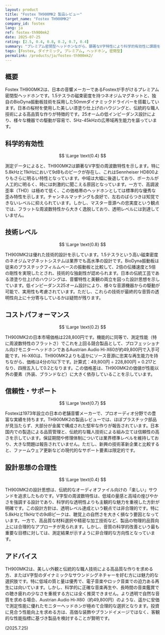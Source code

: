 ```yaml
---
layout: product
title: "Fostex TH900MK2 製品レビュー"
target_name: "Fostex TH900MK2"
company_id: fostex
lang: ja
ref: fostex-th900mk2
date: 2025-07-25
rating: [2.5, 0.4, 0.8, 0.2, 0.7, 0.4]
summary: "プレミアム密閉型ヘッドホンながら、顕著なV字特性により科学的有効性に課題を抱える製品"
tags: [Fostex, ダイナミック, プレミアム, ヘッドホン, 密閉型]
permalink: /products/ja/fostex-th900mk2/
---
```

## 概要

Fostex TH900MK2は、日本の音響メーカーであるFostexが手がけるプレミアム密閉型ヘッドホンです。1.5テスラの磁束密度を持つネオジムマグネットと、独自のBioDyna振動板技術を採用した50mmダイナミックドライバーを搭載しています。日本の桜材を使用した美しい漆塗り仕上げのハウジングと、伝統的な職人技術による高品質な作りが特徴的です。25オームの低インピーダンス設計により、様々な機器での駆動が容易で、5Hz-45kHzの広帯域再生能力を謳っています。

## 科学的有効性

$$ \Large \text{0.4} $$

測定データによると、TH900MK2は顕著なV字型の周波数特性を示します。特に5.8kHzと11kHzにおいて9dBものピークが存在し、これはSennheiser HD800よりもさらに明るい特性となっています。中域は大幅に後退しており、ボーカルが人工的に明るく、時には刺激的に聞こえる原因となっています。一方で、高調波歪率（THD）は極めて低く、この価格帯のヘッドホンとしては標準的な優秀な歪み特性を示します。チャンネルマッチングも良好で、左右のばらつきは知覚できないレベルに抑えられています。しかし、マスター音源への忠実度という観点では、フラットな周波数特性から大きく逸脱しており、透明レベルには到達していません。

## 技術レベル

$$ \Large \text{0.8} $$

TH900MK2は優れた技術的設計を示しています。1.5テスラという高い磁束密度のネオジムマグネットシステムは業界でも高水準の設計です。BioDyna振動板は従来のプラスチックフィルムベースの振動板と比較して、2倍の伝播速度と5倍の剛性を実現したとされ、技術的な独創性が認められます。日本の伝統工芸である漆塗り仕上げのハウジングは、音響特性と美観の両立を図った設計思想を示しています。低インピーダンス25オーム設計により、様々な音源機器からの駆動が可能で、実用性も考慮されています。ただし、これらの技術が最終的な音質の透明性向上に十分寄与しているかは疑問が残ります。

## コストパフォーマンス

$$ \Large \text{0.2} $$

TH900MK2の日本市場価格は228,800円です。機能的に同等で、測定性能（特に周波数特性のフラットさ）でこれを上回る競合製品として、プロフェッショナル向けモニターヘッドホンであるAustrian Audio Hi-X60が約49,800円で入手可能です。Hi-X60は、TH900MK2よりも遥かにソース音源に忠実な再生能力を持ちながら、価格は4分の1以下です。計算式：49,800円 ÷ 228,800円 = 0.217となり、四捨五入して0.2となります。この価格差は、TH900MK2の価値が性能以外の要素（外装、ブランドなど）に大きく依存していることを示しています。

## 信頼性・サポート

$$ \Large \text{0.7} $$

Fostexは1973年設立の日本の老舗音響メーカーで、プロオーディオ分野での豊富な実績を持ちます。TH900MK2の製品レビューでは、ほぼプラスチック部品が見当たらず、大部分が金属で構成された堅牢な作りが報告されています。日本国内での製造による品質管理と、伝統的な職人技術による組み立ては信頼性の高さを示しています。保証期間や修理体制については業界標準レベルを維持しており、大きな問題は報告されていません。ただし、新興の技術革新企業と比較すると、ファームウェア更新などの現代的なサポート要素は限定的です。

## 設計思想の合理性

$$ \Large \text{0.4} $$

TH900MK2の設計思想は、伝統的なオーディオファイル向けの「楽しい」サウンドを追求したものです。V字型の周波数特性は、低域の量感と高域の煌びやかさを強調する設計であり、科学的な透明性よりも主観的な魅力を重視した方針が明確です。この設計方針は、透明レベル達成という観点では非合理的です。特に5.8kHzと11kHzでの9dBピークは、聴覚上の自然さを大きく損なう要因となっています。一方で、高品質な材料選択や精密な加工技術など、製品の物理的品質向上には合理的なアプローチが見られます。しかし、音質の科学的改善という最も重要な目標に対しては、測定結果が示すように非合理的な方向性となっています。

## アドバイス

TH900MK2は、美しい外観と伝統的な職人技術による高品質な作りを求める方、またはV字型のダイナミックなサウンドシグネチャーを好む方には魅力的な選択肢です。特に低域の質と量は優秀で、電子音楽やロック音楽での迫力ある再生には向いています。しかし、科学的に正確な音楽再生や、長時間の音楽鑑賞での聴き疲れの少なさを重視する方には全く推奨できません。より透明で自然な音質を求める場合、Austrian Audio Hi-X60（約49,800円）のような、遥かに安価で測定性能に優れたモニターヘッドホンが極めて合理的な選択となります。投資に見合う性能向上を求める方は、高価な装飾やブランドイメージではなく、客観的な性能指標に基づき製品を検討することが賢明です。

(2025.7.25)
